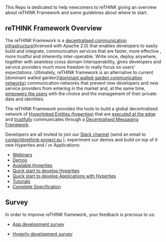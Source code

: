 

This Repo is dedicated to help newcomers to reTHINK giving an overview about reTHINK Framework and some guidelines about where to start.

## reTHINK Framework Overview

The reTHINK Framework is a [decentralised communication infrastructure](http://www.rand.org/pubs/research_memoranda/RM3420.html)(licensed with Apache 2.0) that enables developers to easily build and integrate, communication services that are faster, more effective , more trustful and inherently inter-operable. Write once, deploy anywhere, together with seamless cross domain Interoperability, gives developers and service providers much more freedom to really focus on users' expectations. Ultimately, reTHINK framework is an alternative to current [dominant walled garden]([dominant walled garden communication networks](https://www.theguardian.com/technology/2012/apr/17/walled-gardens-facebook-apple-censors)) communication networks that prevent new developers and new service providers from entering in the market and, at the same time, [empowers the users](https://techcrunch.com/2016/10/09/a-decentralized-web-would-give-power-back-to-the-people-online/) with the choice and the management of their private data and identities.

The reTHINK Framework provides the tools to build a global decentralised network of [Hyperlinked Entities (hyperties)](https://github.com/reTHINK-project/specs/blob/master/tutorials/hyperty.md) that are [executed at the edge](https://github.com/reTHINK-project/specs/blob/master//runtime) and [trustfully](https://github.com/reTHINK-project/specs/blob/master//trust-management) communicates through a [Decentralised Messaging Framework](https://github.com/reTHINK-project/specs/blob/master/messaging-framework/readme.md).

Developers are all invited to join our [Slack channel](https://rethink-project.slack.com/signup) (send an email to contact@rethink-project.eu ), experiment our demos and build on top of it new Hyperties and / or Applications:
  
*	[Webinars](https://www.youtube.com/channel/UC4xTKj2ZvhUyJosA_fLeAhg)
* [Demos](https://hysmart.rethink.ptinovacao.pt)
*	[Available Hyperties](https://github.com/reTHINK-project/dev-hyperty)
*	[Quick start to develop Hyperties](https://github.com/reTHINK-project/dev-hyperty-toolkit)
*	[Quick start to develop Applications with Hyperties](https://github.com/reTHINK-project/dev-app)
*	[Tutorials](https://github.com/reTHINK-project/specs/blob/master/tutorials/readme.md)
*	[Complete Specification](https://github.com/reTHINK-project/specs)

## Survey

In order to improve reTHINK framework, your feedback is precious to us:

* [App development survey](https://docs.google.com/forms/d/e/1FAIpQLSeLpZ79p2qKtXEuNk-d_roCWV8W5PuA3jNygBNsOV9LI1Q6lg/viewform)

* [Hyperty development survey](https://docs.google.com/forms/d/e/1FAIpQLSeNvRJ2JC43rkkby0osANqCzVj_a8se8eB3bQ1ymJ_BncHjMg/viewform)


